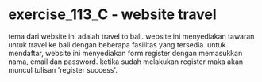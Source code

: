 # exercise_113_C - website travel

tema dari website ini adalah travel to bali. website ini menyediakan tawaran untuk travel ke bali dengan beberapa fasilitas yang tersedia. untuk mendaftar, website ini menyediakan form register dengan memasukkan nama, email dan password. ketika sudah melakukan register maka akan muncul tulisan 'register success'.
